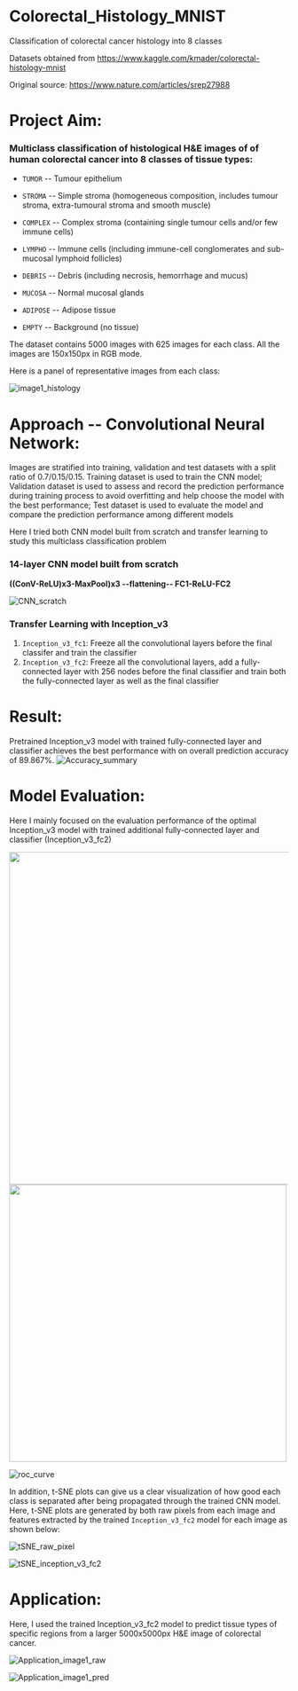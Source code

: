 # Colorectal_Histology_MNIST
Classification of colorectal cancer histology into 8 classes

Datasets obtained from https://www.kaggle.com/kmader/colorectal-histology-mnist

Original source: https://www.nature.com/articles/srep27988
# Project Aim:
### Multiclass classification of histological H&E images of of human colorectal cancer into 8 classes of tissue types:
  * `TUMOR` -- Tumour epithelium
  
  * `STROMA` -- Simple stroma (homogeneous composition, includes tumour stroma, extra-tumoural stroma and smooth muscle)
  
  * `COMPLEX` -- Complex stroma (containing single tumour cells and/or few immune cells)
  
  * `LYMPHO` -- Immune cells (including immune-cell conglomerates and sub-mucosal lymphoid follicles)
  
  * `DEBRIS` -- Debris (including necrosis, hemorrhage and mucus)
  
  * `MUCOSA` -- Normal mucosal glands
  
  * `ADIPOSE` -- Adipose tissue
  
  * `EMPTY` -- Background (no tissue)
  
  The dataset contains 5000 images with 625 images for each class. All the images are 150x150px in RGB mode.
  
  Here is a panel of representative images from each class:
  
  ![image1_histology](https://github.com/xiey1/Colorectal_Histology_MNIST/blob/master/images/Histology_8classes.png)

# Approach -- Convolutional Neural Network:
Images are stratified into training, validation and test datasets with a split ratio of 0.7/0.15/0.15.
Training dataset is used to train the CNN model;
Validation dataset is used to assess and record the prediction performance during training process to avoid overfitting and help choose the model with the best performance;
Test dataset is used to evaluate the model and compare the prediction performance among different models

Here I tried both CNN model built from scratch and transfer learning to study this multiclass classification problem

### 14-layer CNN model built from scratch
**((ConV-ReLU)x3-MaxPool)x3 --flattening-- FC1-ReLU-FC2**

![CNN_scratch](https://github.com/xiey1/Colorectal_Histology_MNIST/blob/master/images/Image1_CNN.png)

### Transfer Learning with Inception_v3
1. `Inception_v3_fc1`: Freeze all the convolutional layers before the final classifer and train the classifier
2. `Inception_v3_fc2`: Freeze all the convolutional layers, add a fully-connected layer with 256 nodes before the final classifier and train both the fully-connected layer as well as the final classifier

# Result:
Pretrained Inception_v3 model with trained fully-connected layer and classifier achieves the best performance with on overall prediction accuracy of 89.867%. 
  ![Accuracy_summary](https://github.com/xiey1/Colorectal_Histology_MNIST/blob/master/images/Accuracy_summary.png)

# Model Evaluation:
Here I mainly focused on the evaluation performance of the optimal Inception_v3 model with trained additional fully-connected layer and classifier (Inception_v3_fc2)


<img src='https://github.com/xiey1/Colorectal_Histology_MNIST/blob/master/images/Accuracy_inception_v3_fc2.png' width=600px>

<img src='https://github.com/xiey1/Colorectal_Histology_MNIST/blob/master/images/Confusion_matrix.png' width=500px>

![roc_curve](https://github.com/xiey1/Colorectal_Histology_MNIST/blob/master/images/ROC_curve.png)

In addition, t-SNE plots can give us a clear visualization of how good each class is separated after being propagated through the trained CNN model. Here, t-SNE plots are generated by both raw pixels from each image and features extracted by the trained `Inception_v3_fc2` model for each image as shown below:

![tSNE_raw_pixel](https://github.com/xiey1/Colorectal_Histology_MNIST/blob/master/images/t-SNE_raw_pixels.png)

![tSNE_inception_v3_fc2](https://github.com/xiey1/Colorectal_Histology_MNIST/blob/master/images/t-SNE_feature_extraction.png)

# Application:
Here, I used the trained Inception_v3_fc2 model to predict tissue types of specific regions from a larger 5000x5000px H&E image of colorectal cancer. 

![Application_image1_raw](https://github.com/xiey1/Colorectal_Histology_MNIST/blob/master/images/Application_1_raw.png)

![Application_image1_pred](https://github.com/xiey1/Colorectal_Histology_MNIST/blob/master/images/Application_1_pred.png)
